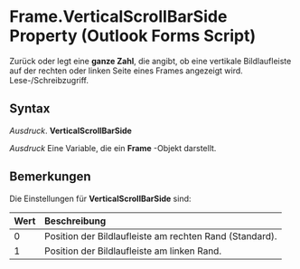 
# Frame.VerticalScrollBarSide Property (Outlook Forms Script)

Zurück oder legt eine  **ganze Zahl**, die angibt, ob eine vertikale Bildlaufleiste auf der rechten oder linken Seite eines Frames angezeigt wird. Lese-/Schreibzugriff.


## Syntax

 _Ausdruck_. **VerticalScrollBarSide**

 _Ausdruck_ Eine Variable, die ein **Frame** -Objekt darstellt.


## Bemerkungen

Die Einstellungen für  **VerticalScrollBarSide** sind:



|**Wert**|**Beschreibung**|
|:-----|:-----|
|0|Position der Bildlaufleiste am rechten Rand (Standard).|
|1|Position der Bildlaufleiste am linken Rand.|
